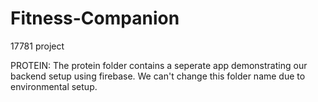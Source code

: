 # Fitness-Companion
17781 project

PROTEIN: The protein folder contains a seperate app demonstrating our backend setup using firebase. We can't change this folder name due to environmental setup.
